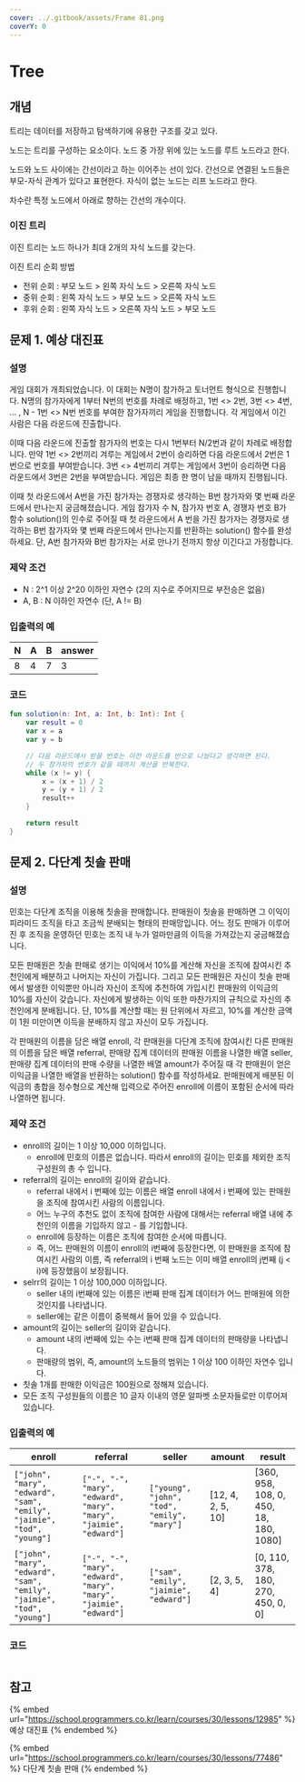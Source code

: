 ```yaml
---
cover: ../.gitbook/assets/Frame 81.png
coverY: 0
---
```


# Tree

## 개념

트리는 데이터를 저장하고 탐색하기에 유용한 구조를 갖고 있다.

노드는 트리를 구성하는 요소이다. 노드 중 가장 위에 있는 노드를 루트 노드라고 한다.

노드와 노드 사이에는 간선이라고 하는 이어주는 선이 있다. 간선으로 연결된 노드들은 부모-자식 관계가 있다고 표현한다. 자식이 없는 노드는 리프 노드라고 한다.

차수란 특정 노드에서 아래로 향하는 간선의 개수이다.



### 이진 트리

이진 트리는 노드 하나가 최대 2개의 자식 노드를 갖는다.



이진 트리 순회 방법

* 전위 순회 : 부모 노드 > 왼쪽 자식 노드 > 오른쪽 자식 노드
* 중위 순회 : 왼쪽 자식 노드 > 부모 노드 > 오른쪽 자식 노드
* 후위 순회 : 왼쪽 자식 노드 > 오른쪽 자식 노드 > 부모 노드



## 문제 1. 예상 대진표

### 설명

게임 대회가 개최되었습니다. 이 대회는 N명이 참가하고 토너먼트 형식으로 진행합니다. N명의 참가자에게 1부터 N번의 번호를 차례로 배정하고, 1번 <> 2번, 3번 <> 4번, ... , N - 1번 <> N번 번호를 부여한 참가자끼리 게임을 진행합니다. 각 게임에서 이긴 사람은 다음 라운드에 진출합니다.&#x20;

이때 다음 라운드에 진출할 참가자의 번호는 다시 1번부터 N/2번과 같이 차례로 배정합니다. 만약 1번 <> 2번끼리 겨루는 게임에서 2번이 승리하면 다음 라운드에서 2번은 1번으로 번호를 부여받습니다. 3번 <> 4번끼리 겨루는 게임에서 3번이 승리하면 다음 라운드에서 3번은 2번을 부여받습니다. 게임은 최종 한 명이 남을 때까지 진행됩니다.

이때 첫 라운드에서 A번을 가진 참가자는 경쟁자로 생각하는 B번 참가자와 몇 번째 라운드에서 만나는지 궁금해졌습니다. 게임 참가자 수 N, 참가자 번호 A, 경쟁자 번호 B가 함수 solution()의 인수로 주어질 때 첫 라운드에서 A 번을 가진 참가자는 경쟁자로 생각하는 B번 참가자와 몇 번째 라운드에서 만나는지를 반환하는 solution() 함수를 완성하세요. 단, A번 참가자와 B번 참가자는 서로 만나기 전까지 항상 이긴다고 가정합니다.



### 제약 조건

* N : 2^1 이상 2^20 이하인 자연수 (2의 지수로 주어지므로 부전승은 없음)
* A, B : N 이하인 자연수 (단, A != B)

### 입출력의 예

| N | A | B | answer |
| - | - | - | ------ |
| 8 | 4 | 7 | 3      |

### 코드

```kotlin
fun solution(n: Int, a: Int, b: Int): Int {
    var result = 0
    var x = a
    var y = b

    // 다음 라운드에서 받을 번호는 이전 라운드를 반으로 나눴다고 생각하면 된다.
    // 두 참가자의 번호가 같을 때까지 계산을 반복한다.
    while (x != y) {
        x = (x + 1) / 2
        y = (y + 1) / 2
        result++
    }

    return result
}
```



## 문제 2. 다단계 칫솔 판매

### 설명

민호는 다단계 조직을 이용해 칫솔을 판매합니다. 판매원이 칫솔을 판매하면 그 이익이 피라미드 조직을 타고 조금씩 분배되는 형태의 판매망입니다. 어느 정도 판매가 이루어진 후 조직을 운영하던 민호는 조직 내 누가 얼마만큼의 이득을 가져갔는지 궁금해졌습니다.&#x20;

모든 판매원은 칫솔 판매로 생기는 이익에서 10%를 계산해 자신을 조직에 참여시킨 추천인에게 배분하고 나머지는 자신이 가집니다. 그리고 모든 판매원은 자신이 칫솔 판매에서 발생한 이익뿐만 아니라 자신이 조직에 추천하여 가입시킨 판매원의 이익금의 10%를 자신이 갖습니다. 자신에게 발생하는 이익 또한 마찬가지의 규칙으로 자신의 추천인에게 분배됩니다. 단, 10%를 계산할 때는 원 단위에서 자르고, 10%를 계산한 금액이 1원 미만이면 이득을 분배하지 않고 자신이 모두 가집니다.

각 판매원의 이름을 담은 배열 enroll, 각 판매원을 다단계 조직에 참여시킨 다른 판매원의 이름을 담은 배열 referral, 판매량 집계 데이터의 판매원 이름을 나열한 배열 seller, 판매량 집계 데이터의 판매 수량을 나열한 배열 amount가 주어질 때 각 판매원이 얻은 이익금을 나열한 배열을 반환하는 solution() 함수를 작성하세요. 판매원에게 배분된 이익금의 총합을 정수형으로 계산해 입력으로 주어진 enroll에 이름이 포함된 순서에 따라 나열하면 됩니다.

### 제약 조건

* enroll의 길이는 1 이상 10,000 이하입니다.
  * enroll에 민호의 이름은 없습니다. 따라서 enroll의 길이는 민호를 제외한 조직 구성원의 총 수 입니다.
* referral의 길이는 enroll의 길이와 같습니다.
  * referral 내에서 i 번째에 있는 이름은 배열 enroll 내에서 i 번째에 있는 판매원을 조직에 참여시킨 사람의 이름입니다.
  * 어느 누구의 추천도 없이 조직에 참여한 사람에 대해서는 referral 배열 내에 추천인의 이름을 기입하지 않고 - 를 기입합니다.
  * enroll에 등장하는 이름은 조직에 참여한 순서에 따릅니다.
  * 즉, 어느 판매원의 이름이 enroll의 i번째에 등장한다면, 이 판매원을 조직에 참여시킨 사람의 이름, 즉 referral의 i 번째 노드는 이미 배열 enroll의 j번째 (j < i)에 등장했음이 보장됩니다.
* selrr의 길이는 1 이상 100,000 이하입니다.
  * seller 내의 i번째에 있는 이름은 i번째 판매 집계 데이터가 어느 판매원에 의한 것인지를 나타냅니다.
  * seller에는 같은 이름이 중복해서 들어 있을 수 있습니다.
* amount의 길이는 seller의 길이와 같습니다.
  * amount 내의 i번째에 있는 수는 i번째 판매 집계 데이터의 판매량을 나타냅니다.
  * 판매량의 범위, 즉, amount의 노드들의 범위는 1 이상 100 이하인 자연수 입니다.
* 칫솔 1개를 판매한 이익금은 100원으로 정해져 있습니다.
* 모든 조직 구성원들의 이름은 10 글자 이내의 영문 알파벳 소문자들로만 이루어져 있습니다.

### 입출력의 예

| enroll                                                                 | referral                                                           | seller                                      | amount             | result                                  |
| ---------------------------------------------------------------------- | ------------------------------------------------------------------ | ------------------------------------------- | ------------------ | --------------------------------------- |
| `["john", "mary", "edward", "sam", "emily", "jaimie", "tod", "young"]` | `["-", "-", "mary", "edward", "mary", "mary", "jaimie", "edward"]` | `["young", "john", "tod", "emily", "mary"]` | \[12, 4, 2, 5, 10] | \[360, 958, 108, 0, 450, 18, 180, 1080] |
| `["john", "mary", "edward", "sam", "emily", "jaimie", "tod", "young"]` | `["-", "-", "mary", "edward", "mary", "mary", "jaimie", "edward"]` | `["sam", "emily", "jaimie", "edward"]`      | \[2, 3, 5, 4]      | \[0, 110, 378, 180, 270, 450, 0, 0]     |

### 코드

```kotlin
```



## 참고

{% embed url="https://school.programmers.co.kr/learn/courses/30/lessons/12985" %}
예상 대진표
{% endembed %}

{% embed url="https://school.programmers.co.kr/learn/courses/30/lessons/77486" %}
다단계 칫솔 판매
{% endembed %}


